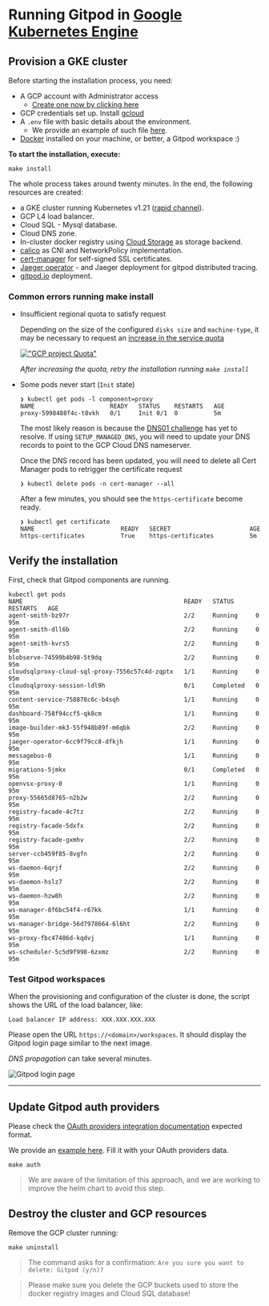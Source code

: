 # Running Gitpod in [Google Kubernetes Engine](https://cloud.google.com/kubernetes-engine)

## Provision a GKE cluster

Before starting the installation process, you need:

- A GCP account with Administrator access
  - [Create one now by clicking here](https://console.cloud.google.com/freetrial)
- GCP credentials set up. Install [gcloud](https://cloud.google.com/sdk/docs/install)
- A `.env` file with basic details about the environment.
  - We provide an example of such file [here](.env.example).
- [Docker](https://docs.docker.com/engine/install/) installed on your machine, or better, a Gitpod workspace :)

**To start the installation, execute:**

```shell
make install
```

The whole process takes around twenty minutes. In the end, the following resources are created:

- a GKE cluster running Kubernetes v1.21 ([rapid channel](https://cloud.google.com/kubernetes-engine/docs/release-notes-rapid)).
- GCP L4 load balancer.
- Cloud SQL - Mysql database.
- Cloud DNS zone.
- In-cluster docker registry using [Cloud Storage](https://cloud.google.com/storage) as storage backend.
- [calico](https://docs.projectcalico.org) as CNI and NetworkPolicy implementation.
- [cert-manager](https://cert-manager.io/) for self-signed SSL certificates.
- [Jaeger operator](https://github.com/jaegertracing/helm-charts/tree/main/charts/jaeger-operator) - and Jaeger deployment for gitpod distributed tracing.
- [gitpod.io](https://github.com/gitpod-io/gitpod) deployment.

### Common errors running make install

- Insufficient regional quota to satisfy request

  Depending on the size of the configured `disks size` and `machine-type`,
  it may be necessary to request an [increase in the service quota](https://console.cloud.google.com/iam-admin/quotas?usage=USED)

  [!["GCP project Quota"](./images/quota.png)](https://console.cloud.google.com/iam-admin/quotas?usage=USED)

  *After increasing the quota, retry the installation running `make install`*

- Some pods never start (`Init` state)

  ```shell
  ❯ kubectl get pods -l component=proxy
  NAME                     READY   STATUS    RESTARTS   AGE
  proxy-5998488f4c-t8vkh   0/1     Init 0/1  0          5m
  ```
  
  The most likely reason is because the [DNS01 challenge](https://cert-manager.io/docs/configuration/acme/dns01/) has yet to resolve. If using `SETUP_MANAGED_DNS`, you will need to update your DNS records to point to the GCP Cloud DNS nameserver.

  Once the DNS record has been updated, you will need to delete all Cert Manager pods to retrigger the certificate request

  ```shell
  ❯ kubectl delete pods -n cert-manager --all
  ```
  
  After a few minutes, you should see the `https-certificate` become ready.   

  ```shell
  ❯ kubectl get certificate
  NAME                        READY   SECRET                      AGE
  https-certificates          True    https-certificates          5m
  ```

## Verify the installation

First, check that Gitpod components are running.

```shell
kubectl get pods
NAME                                             READY   STATUS      RESTARTS   AGE
agent-smith-bz97r                                2/2     Running     0          95m
agent-smith-dll6b                                2/2     Running     0          95m
agent-smith-kvrs5                                2/2     Running     0          95m
blobserve-74599b4b98-5t9dq                       2/2     Running     0          95m
cloudsqlproxy-cloud-sql-proxy-7556c57c4d-zqptx   1/1     Running     0          95m
cloudsqlproxy-session-ldl9h                      0/1     Completed   0          95m
content-service-758878c6c-b4sqh                  1/1     Running     0          95m
dashboard-758f94ccf5-qk8cm                       1/1     Running     0          95m
image-builder-mk3-55f948b89f-m6qbk               2/2     Running     0          95m
jaeger-operator-6cc9f79cc8-dfkjh                 1/1     Running     0          95m
messagebus-0                                     1/1     Running     0          95m
migrations-5jmkx                                 0/1     Completed   0          95m
openvsx-proxy-0                                  1/1     Running     0          95m
proxy-55665d8765-n2b2w                           2/2     Running     0          95m
registry-facade-4c7tz                            2/2     Running     0          95m
registry-facade-5dxfx                            2/2     Running     0          95m
registry-facade-gxmhv                            2/2     Running     0          95m
server-ccb459f85-8vgfn                           2/2     Running     0          95m
ws-daemon-6qrjf                                  2/2     Running     0          95m
ws-daemon-hslz7                                  2/2     Running     0          95m
ws-daemon-hzw8h                                  2/2     Running     0          95m
ws-manager-8f6bc54f4-r67kk                       1/1     Running     0          95m
ws-manager-bridge-56d7978664-6l6ht               2/2     Running     0          95m
ws-proxy-fbc47486d-kqdvj                         1/1     Running     0          95m
ws-scheduler-5c5d9f998-6zxmz                     2/2     Running     0          95m

```

### Test Gitpod workspaces

When the provisioning and configuration of the cluster is done, the script shows the URL of the load balancer,
like:

```shell
Load balancer IP address: XXX.XXX.XXX.XXX
```

Please open the URL `https://<domain>/workspaces`.
It should display the Gitpod login page similar to the next image.

*DNS propagation* can take several minutes.

![Gitpod login page](./images/gitpod-login.png "Gitpod Login Page")

----

## Update Gitpod auth providers

Please check the [OAuth providers integration documentation](https://www.gitpod.io/docs/self-hosted/0.5.0/install/oauth) expected format.

We provide an [example here](./auth-providers-patch.yaml). Fill it with your OAuth providers data.

```console
make auth
```

> We are aware of the limitation of this approach, and we are working to improve the helm chart to avoid this step.

## Destroy the cluster and GCP resources

Remove the GCP cluster running:

```shell
make uninstall
```

> The command asks for a confirmation:
> `Are you sure you want to delete: Gitpod (y/n)?`

> Please make sure you delete the GCP buckets used to store the docker registry images and Cloud SQL database!
